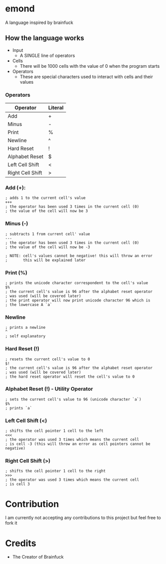 # emond
A language inspired by brainfuck

## How the language works
- Input
  - A SINGLE line of operators
- Cells
  - There will be 1000 cells with the value of 0 when the program starts
- Operators
  - These are special characters used to interact with cells and their values


### Operators
| Operator | Literal |
----------|-----------
| Add | + |
| Minus | - |
| Print | % |
| Newline | ^ |
| Hard Reset | ! |
| Alphabet Reset | $ |
| Left Cell Shift | < |
| Right Cell Shift | \> |

### Add (+):
```
; adds 1 to the current cell's value
+++
; the operator has been used 3 times in the current cell (0)
; the value of the cell will now be 3
```

### Minus (-)
```
; subtracts 1 from current cell' value
---
; the operator has been used 3 times in the current cell (0)
; the value of the cell will now be -3

; NOTE: cell's values cannot be negative! this will throw an error
;       this will be explained later
```

### Print (%)
```
; prints the unicode character correspondent to the cell's value
$%
; the current cell's value is 96 after the alphabet reset operator
; was used (will be covered later)
; the print operator will now print unicode character 96 which is
; the lowercase A `a`
```

### Newline
```
; prints a newline
^
; self explanatory
```

### Hard Reset (!)
```
; resets the current cell's value to 0
$!
; the current cell's value is 96 after the alphabet reset operator
; was used (will be covered later)
; the hard reset operator will reset the cell's value to 0
```

### Alphabet Reset (!) - Utility Operator
```
; sets the current cell's value to 96 (unicode character `a`)
$%
; prints `a`
```

### Left Cell Shift (<)
```
; shifts the cell pointer 1 cell to the left
<<<
; the operator was used 3 times which means the current cell
; is cell -3 (this will throw an error as cell pointers cannot be negative)
```

### Right Cell Shift (>)
```
; shifts the cell pointer 1 cell to the right
>>>
; the operator was used 3 times which means the current cell
; is cell 3
```

# Contribution
I am currently not accepting any contributions to this project
but feel free to fork it

# Credits
- The Creator of Brainfuck
